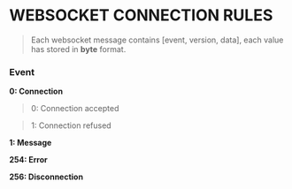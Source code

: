 # WEBSOCKET CONNECTION RULES
> Each websocket message contains [event, version, data], each value has stored in **byte** format.

### Event
**0: Connection**

> 0: Connection accepted

> 1: Connection refused

**1: Message**

**254: Error**

**256: Disconnection**
